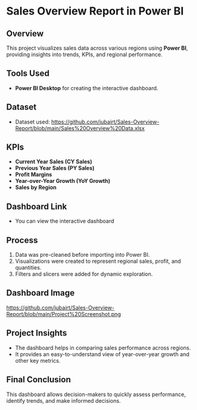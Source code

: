 # Sales Overview Report in Power BI

## Overview
This project visualizes sales data across various regions using **Power BI**, providing insights into trends, KPIs, and regional performance.

## Tools Used
- **Power BI Desktop** for creating the interactive dashboard.

## Dataset
- Dataset used: https://github.com/jubairt/Sales-Overview-Report/blob/main/Sales%20Overview%20Data.xlsx

## KPIs
- **Current Year Sales (CY Sales)**
- **Previous Year Sales (PY Sales)**
- **Profit Margins**
- **Year-over-Year Growth (YoY Growth)**
- **Sales by Region**

## Dashboard Link
- You can view the interactive dashboard 

## Process
1. Data was pre-cleaned before importing into Power BI.
2. Visualizations were created to represent regional sales, profit, and quantities.
3. Filters and slicers were added for dynamic exploration.

## Dashboard Image
https://github.com/jubairt/Sales-Overview-Report/blob/main/Project%20Screenshot.png

## Project Insights
- The dashboard helps in comparing sales performance across regions.
- It provides an easy-to-understand view of year-over-year growth and other key metrics.

## Final Conclusion
This dashboard allows decision-makers to quickly assess performance, identify trends, and make informed decisions.
